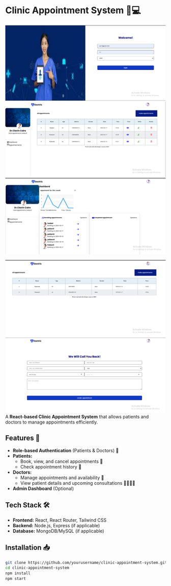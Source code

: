 # Clinic Appointment System 🏥💻

![Clinic Appointment System](src/assets/loginpage.png)
![dashboard](src/assets/dashboardpage.jpg.png)
![dashboard](src/assets/Screenshot%202025-02-17%20154358.png)


![patientpage](src/assets/patientpage.png)
![createAppoitment.png](src/assets/createAppoitment.png)
A **React-based Clinic Appointment System** that allows patients and doctors to manage appointments efficiently.

## Features 🚀
- **Role-based Authentication** (Patients & Doctors) 🔑  
- **Patients:**
  - Book, view, and cancel appointments 📅
  - Check appointment history 📜
- **Doctors:**
  - Manage appointments and availability 🏥
  - View patient details and upcoming consultations 👨‍⚕️👩‍⚕️
- **Admin Dashboard** (Optional)

## Tech Stack 🛠️
- **Frontend:** React, React Router, Tailwind CSS
- **Backend:** Node.js, Express (if applicable)
- **Database:** MongoDB/MySQL (if applicable)

## Installation 📥
```sh
git clone https://github.com/yourusername/clinic-appointment-system.git
cd clinic-appointment-system
npm install
npm start
